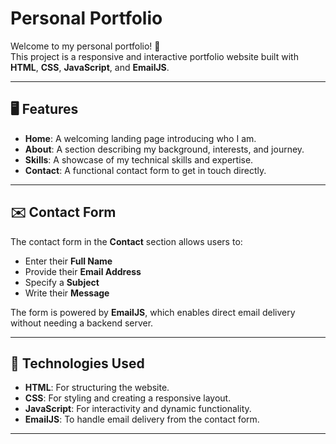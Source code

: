 # Personal Portfolio  

Welcome to my personal portfolio! 🌟  
This project is a responsive and interactive portfolio website built with **HTML**, **CSS**, **JavaScript**, and **EmailJS**.  

---

## 🖥️ Features  

- **Home**: A welcoming landing page introducing who I am.  
- **About**: A section describing my background, interests, and journey.  
- **Skills**: A showcase of my technical skills and expertise.  
- **Contact**: A functional contact form to get in touch directly.  

---

## ✉️ Contact Form  

The contact form in the **Contact** section allows users to:  
- Enter their **Full Name**  
- Provide their **Email Address**  
- Specify a **Subject**  
- Write their **Message**  

The form is powered by **EmailJS**, which enables direct email delivery without needing a backend server.  

---

## 🚀 Technologies Used  

- **HTML**: For structuring the website.  
- **CSS**: For styling and creating a responsive layout.  
- **JavaScript**: For interactivity and dynamic functionality.  
- **EmailJS**: To handle email delivery from the contact form.  

---



